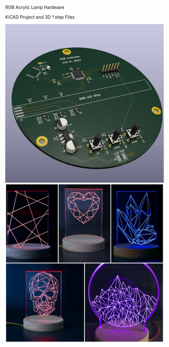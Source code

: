 RGB Acrylic Lamp Hardware

KiCAD Project and 3D *.step Files


<img src="images/pcb.jpg" width="640px" height="auto">
<img src="images/lamp_collage.jpg" width="640px" height="auto">


